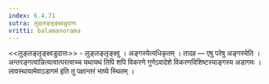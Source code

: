```yaml
---
index: 6.4.71
sutra: लुङ्लङ्लृङ्क्ष्वडुदात्तः
vritti: balamanorama
---
```


<<लुङ्लङ्लृङ्क्ष्वडुदात्तः>> - लुङ्लङ्लृङ्क्ष्वु । अङ्गस्येत्यधिकृतम् । तादह — एषु परेषु अङ्गस्येति । अन्तरङ्गत्वान्नित्यत्वात्परत्वाच्च यथायथं तिपि शपि विकरणे गुणेऽवादेशे विकरणविशिष्टस्याङ्गस्य अडागमः ।लावस्थायामेवाऽडागम॑ इति तु पक्षान्तरं भाष्ये स्थितम् । 